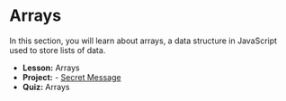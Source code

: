 # Arrays

In this section, you will learn about arrays, a data structure in JavaScript used to store lists of data.

- **Lesson:** Arrays
- **Project:** - [Secret Message](link_to_secret_message_project)
- **Quiz:** Arrays
